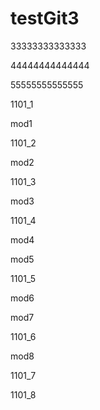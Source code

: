 # testGit3
33333333333333

44444444444444

55555555555555

1101_1

mod1

1101_2

mod2

1101_3

mod3


1101_4

mod4

mod5

1101_5

mod6

mod7

1101_6

mod8

1101_7

1101_8
